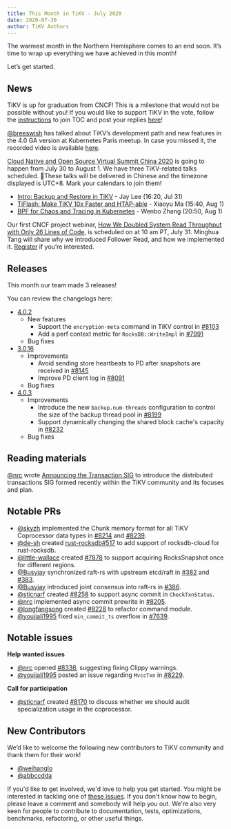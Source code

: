 ```yaml
---
title: This Month in TiKV - July 2020
date: 2020-07-30
author: TiKV Authors
---
```

The warmest month in the Northern Hemisphere comes to an end soon. It’s time to wrap up everything we have achieved in this month!

Let’s get started.

## News

TiKV is up for graduation from CNCF! This is a milestone that would not be possible without you! If you would like to support TiKV in the vote, follow the [instructions](https://lists.cncf.io/g/cncf-toc/join) to join TOC and post your replies [here](https://lists.cncf.io/g/cncf-toc/message/4902)!

[@breeswish](https://github.com/breeswish) has talked about TiKV’s development path and new features in the 4.0 GA version at Kubernetes Paris meetup. In case you missed it, the recorded video is available [here](https://www.youtube.com/watch?v=pAattr8cwSY&list=PLfR-valDYipfVN7ICQF_DnlZHcTY7O1F3&index=10&t=0s).

[Cloud Native and Open Source Virtual Summit China 2020](https://cncf.lfasiallc.cn/) is going to happen from July 30 to August 1. We have three TiKV-related talks scheduled. These talks will be delivered in Chinese and the timezone displayed is UTC+8. Mark your calendars to join them! 

*   [Intro: Backup and Restore in TiKV](https://sched.co/cpAn) - Jay Lee (16:20, Jul 31)
*   [TiFlash: Make TiKV 10x Faster and HTAP-able](https://sched.co/cp9v) - Xiaoyu Ma (15:40, Aug 1)
*   [BPF for Chaos and Tracing in Kubernetes](https://sched.co/cp9I) - Wenbo Zhang (20:50, Aug 1)

Our first CNCF project webinar, [How We Doubled System Read Throughput with Only 26 Lines of Code](https://www.cncf.io/webinars/how-we-doubled-system-read-throughput-with-only-26-lines-of-code/), is scheduled on at 10 am PT, July 31. Minghua Tang will share why we introduced Follower Read, and how we implemented it. [Register](https://zoom.us/webinar/register/WN_UobO7CidQWShiPE-HreKXA) if you’re interested.

## Releases

This month our team made 3 releases!

You can review the changelogs here:

*   [4.0.2](https://github.com/tikv/tikv/releases/tag/v4.0.2)
    *   New features
        *   Support the `encryption-meta` command in TiKV control in [#8103](https://github.com/tikv/tikv/pull/8103)
        *   Add a perf context metric for `RocksDB::WriteImpl` in [#7991](https://github.com/tikv/tikv/pull/7991)
    *   Bug fixes
*   [3.0.16](https://github.com/tikv/tikv/releases/tag/v3.0.16)
    *   Improvements
        *   Avoid sending store heartbeats to PD after snapshots are received in [#8145](https://github.com/tikv/tikv/pull/8145)
        *   Improve PD client log in [#8091](https://github.com/tikv/tikv/pull/8091)
    *   Bug fixes
*   [4.0.3](https://github.com/tikv/tikv/releases/tag/v4.0.3)
    *   Improvements
        *   Introduce the new `backup.num-threads` configuration to control the size of the backup thread pool in [#8199](https://github.com/tikv/tikv/pull/8199)
        *   Support dynamically changing the shared block cache's capacity in [#8232](https://github.com/tikv/tikv/pull/8232)
    *   Bug fixes

## Reading materials

[@nrc](https://github.com/nrc) wrote [Announcing the Transaction SIG](https://tikv.org/blog/announcing-sig-txn/) to introduce the distributed transactions SIG formed recently within the TiKV community and its focuses and plan.

## Notable PRs

*   [@skyzh](https://github.com/skyzh) implemented the Chunk memory format for all TiKV Coprocessor data types in [#8214](https://github.com/tikv/tikv/pull/8214) and [#8239](https://github.com/tikv/tikv/pull/8239).
*   [@de-sh](https://github.com/de-sh) created [rust-rocksdb#517](https://github.com/tikv/rust-rocksdb/pull/517) to add support of rocksdb-cloud for rust-rocksdb.
*   [@little-wallace](https://github.com/Little-Wallace) created [#7878](https://github.com/tikv/tikv/pull/7878) to support acquiring  RocksSnapshot once for different regions.
*   [@Busyjay](https://github.com/BusyJay) synchronized raft-rs with upstream etcd/raft in [#382](https://github.com/tikv/raft-rs/pull/382) and [#383](https://github.com/tikv/raft-rs/pull/383).
*   [@Busyjay](https://github.com/BusyJay) introduced joint consensus into raft-rs in [#386](https://github.com/tikv/raft-rs/pull/386).
*   [@sticnarf](https://github.com/sticnarf) created [#8258](https://github.com/tikv/tikv/pull/8258) to support async commit in `CheckTxnStatus`.
*   [@nrc](https://github.com/nrc) implemented async commit prewrite in [#8205](https://github.com/tikv/tikv/pull/8205).
*   [@longfangsong](https://github.com/longfangsong) created [#8228](https://github.com/tikv/tikv/pull/8228) to refactor command module.
*   [@youjiali1995](https://github.com/youjiali1995) fixed `min_commit_ts` overflow in [#7639](https://github.com/tikv/tikv/pull/7639).

## Notable issues

**Help wanted issues**

*   [@nrc](https://github.com/nrc) opened [#8336](https://github.com/tikv/tikv/issues/8336), suggesting fixing Clippy warnings. 
*   [@youjiali1995](https://github.com/youjiali1995) posted an issue regarding `MvccTxn` in [#8229](https://github.com/tikv/tikv/issues/8229).

**Call for participation**

*   [@sticnarf](https://github.com/sticnarf) created [#8170](https://github.com/tikv/tikv/issues/8170) to discuss whether we should audit specialization usage in the coprocessor.

## New Contributors

We’d like to welcome the following new contributors to TiKV community and thank them for their work!

*   [@weihanglo](https://github.com/weihanglo)
*   [@abbccdda](https://github.com/abbccdda)

If you'd like to get involved, we'd love to help you get started. You might be interested in tackling one of [these issues](https://github.com/tikv/tikv/issues?q=is%3Aopen+is%3Aissue+label%3Adifficulty%2Feasy). If you don't know how to begin, please leave a comment and somebody will help you out. We're also very keen for people to contribute to documentation, tests, optimizations, benchmarks, refactoring, or other useful things.